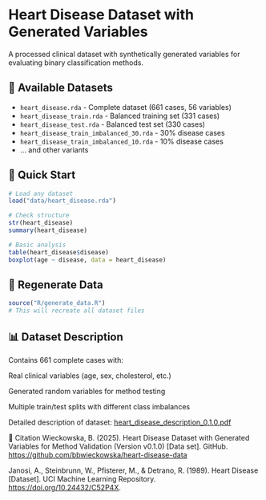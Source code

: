 # Heart Disease Dataset with Generated Variables

A processed clinical dataset with synthetically generated variables for evaluating binary classification methods.

## 📁 Available Datasets

- `heart_disease.rda` - Complete dataset (661 cases, 56 variables)
- `heart_disease_train.rda` - Balanced training set (331 cases)
- `heart_disease_test.rda` - Balanced test set (330 cases)  
- `heart_disease_train_imbalanced_30.rda` - 30% disease cases
- `heart_disease_train_imbalanced_10.rda` - 10% disease cases
- ... and other variants

## 🚀 Quick Start

```r
# Load any dataset
load("data/heart_disease.rda")

# Check structure
str(heart_disease)
summary(heart_disease)

# Basic analysis
table(heart_disease$disease)
boxplot(age ~ disease, data = heart_disease)
```
## 🔧 Regenerate Data
```r
source("R/generate_data.R")
# This will recreate all dataset files
```
## 📊 Dataset Description
Contains 661 complete cases with:

Real clinical variables (age, sex, cholesterol, etc.)

Generated random variables for method testing

Multiple train/test splits with different class imbalances

Detailed description of dataset: [heart_disease_description_0.1.0.pdf](heart_disease_description_0.1.0.pdf)

📝 Citation
Wieckowska, B. (2025). Heart Disease Dataset with Generated Variables for Method Validation (Version v0.1.0) [Data set]. GitHub. https://github.com/bbwieckowska/heart-disease-data

Janosi, A., Steinbrunn, W., Pfisterer, M., & Detrano, R. (1989). Heart Disease [Dataset]. UCI Machine Learning Repository. https://doi.org/10.24432/C52P4X.
